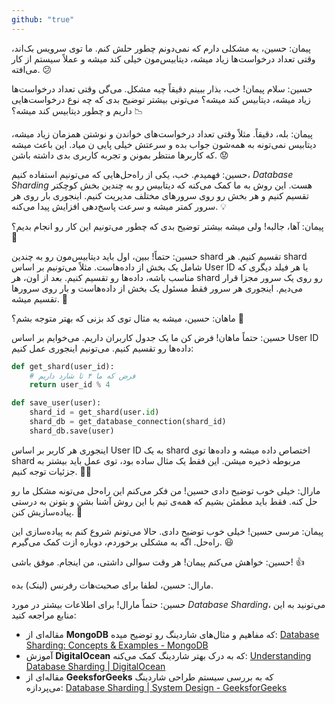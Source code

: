 ```yaml
---
github: "true"
---
```


پیمان: حسین، یه مشکلی دارم که نمی‌دونم چطور حلش کنم. ما توی سرویس بک‌اند، وقتی تعداد درخواست‌ها زیاد میشه، دیتابیس‌مون خیلی کند میشه و عملاً سیستم از کار می‌افته. 😕 

حسین: سلام پیمان! خب، بذار ببینم دقیقاً چیه مشکل. می‌گی وقتی تعداد درخواست‌ها زیاد میشه، دیتابیس کند میشه؟ می‌تونی بیشتر توضیح بدی که چه نوع درخواست‌هایی داریم و چطور دیتابیس کند میشه؟ 📉

پیمان: بله، دقیقاً. مثلاً وقتی تعداد درخواست‌های خواندن و نوشتن همزمان زیاد میشه، دیتابیس نمی‌تونه به همه‌شون جواب بده و سرعتش خیلی پایی ن میاد. این باعث میشه که کاربرها منتظر بمونن و تجربه کاربری بدی داشته باشن. 😟

حسین: فهمیدم. خب، یکی از راه‌حل‌هایی که می‌تونیم استفاده کنیم، *Database Sharding* هست. این روش به ما کمک می‌کنه که دیتابیس رو به چندین بخش کوچکتر تقسیم کنیم و هر بخش رو روی سرورهای مختلف مدیریت کنیم. اینجوری بار روی هر سرور کمتر میشه و سرعت پاسخ‌دهی افزایش پیدا می‌کنه. 💡

پیمان: آها، جالبه! ولی میشه بیشتر توضیح بدی که چطور می‌تونیم این کار رو انجام بدیم؟ 🤔

حسین: حتماً! ببین، اول باید دیتابیس‌مون رو به چندین shard تقسیم کنیم. هر shard شامل یک بخش از داده‌هاست. مثلاً می‌تونیم بر اساس User ID یا هر فیلد دیگری که مناسب باشه، داده‌ها رو تقسیم کنیم. بعد از اون، هر shard رو روی یک سرور مجزا قرار می‌دیم. اینجوری هر سرور فقط مسئول یک بخش از داده‌هاست و بار روی سرورها تقسیم میشه. 📂

ماهان: حسین، میشه یه مثال توی کد بزنی که بهتر متوجه بشم؟ 🌟

حسین: حتماً ماهان! فرض کن ما یک جدول کاربران داریم. می‌خوایم بر اساس User ID داده‌ها رو تقسیم کنیم. می‌تونیم اینجوری عمل کنیم:

```python
def get_shard(user_id):
    # فرض که ما ۴ تا شارد داریم
    return user_id % 4

def save_user(user):
    shard_id = get_shard(user.id)
    shard_db = get_database_connection(shard_id)
    shard_db.save(user)
```

اینجوری هر کاربر بر اساس User ID به یک shard اختصاص داده میشه و داده‌ها توی shard مربوطه ذخیره میشن. این فقط یک مثال ساده بود، توی عمل باید بیشتر به جزئیات توجه کنیم. 🧑‍💻

مارال: خیلی خوب توضیح دادی حسین! من فکر می‌کنم این راه‌حل می‌تونه مشکل ما رو حل کنه. فقط باید مطمئن بشیم که همه‌ی تیم با این روش آشنا بشن و بتونن به درستی پیاده‌سازیش کنن. 👏

پیمان: مرسی حسین! خیلی خوب توضیح دادی. حالا می‌تونم شروع کنم به پیاده‌سازی این راه‌حل. اگه به مشکلی برخوردم، دوباره ازت کمک می‌گیرم. 😃

حسین: خواهش می‌کنم پیمان! هر وقت سوالی داشتی، من اینجام. موفق باشی! 👍


مارال: حسین، لطفا برای صحبت‌هات رفرنس (لینک) بده.

حسین: حتماً مارال! برای اطلاعات بیشتر در مورد _Database Sharding_، می‌تونید به این منابع مراجعه کنید:

- مقاله‌ای از **MongoDB** که مفاهیم و مثال‌های شاردینگ رو توضیح میده: [Database Sharding: Concepts & Examples - MongoDB](https://www.mongodb.com/resources/products/capabilities/database-sharding-explained)[](https://www.mongodb.com/resources/products/capabilities/database-sharding-explained)
- آموزش **DigitalOcean** که به درک بهتر شاردینگ کمک می‌کنه: [Understanding Database Sharding | DigitalOcean](https://www.digitalocean.com/community/tutorials/understanding-database-sharding)[](https://www.digitalocean.com/community/tutorials/understanding-database-sharding)
- مقاله‌ای از **GeeksforGeeks** که به بررسی سیستم طراحی شاردینگ می‌پردازه: [Database Sharding | System Design - GeeksforGeeks](https://www.geeksforgeeks.org/database-sharding-a-system-design-concept/)[](https://www.geeksforgeeks.org/database-sharding-a-system-design-concept/)

